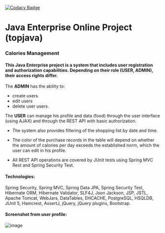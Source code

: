 [![Codacy Badge](https://app.codacy.com/project/badge/Grade/63819748dd8e4abbbeedc48e0842355b)](https://www.codacy.com/gh/VyacheslavRudoy/topjava/dashboard?utm_source=github.com&amp;utm_medium=referral&amp;utm_content=VyacheslavRudoy/topjava&amp;utm_campaign=Badge_Grade)

Java Enterprise Online Project (topjava)
===============================
### Calories Management

#### This Java Enterprise project is a system that includes user registration and authorization capabilities. Depending on their role (USER, ADMIN), their access rights differ.
 The **ADMIN** has the ability to:
 - create users
 - edit users
 - delete user users.

  The **USER** can manage his profile and data (food) through the user interface (using AJAX) and through the REST API with basic authorization.
  
 - The system also provides filtering of the shopping list by date and time.
 
 - The color of the purchase records in the table will depend on whether the amount of calories per day exceeds the established norm, which the user can edit in his profile.
 
- All REST API operations are covered by JUnit tests using Spring MVC Rest and Spring Security Test.

#### Technologies:
Spring Security, Spring MVC, Spring Data JPA, Spring Security Test, Hibernate ORM, Hibernate Validator, SLF4J, Json Jackson, JSP, JSTL, Apache Tomcat, WebJars, DataTables, EHCACHE, PostgreSQL, HSQLDB, JUnit 5, Hamcrest, AssertJ, jQuery, jQuery plugins, Bootstrap.


#### Screenshot from user profile:
 ![image](https://github.com/VyacheslavRudoy/topjava/assets/97558285/8f850ae6-2821-4575-a072-2db4bdab90e6)

